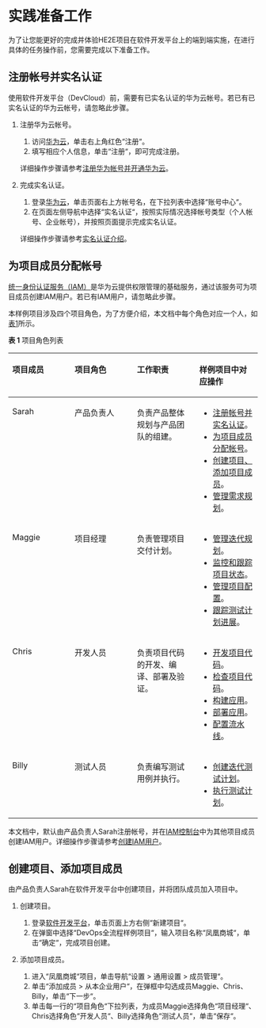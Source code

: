 # 实践准备工作<a name="ZH-CN_TOPIC_0164654733"></a>

为了让您能更好的完成并体验HE2E项目在软件开发平台上的端到端实施，在进行具体的任务操作前，您需要完成以下准备工作。

## 注册帐号并实名认证<a name="section4346114013712"></a>

使用软件开发平台（DevCloud）前，需要有已实名认证的华为云帐号。若已有已实名认证的华为云帐号，请忽略此步骤。

1.  注册华为云帐号。

    1.  访问[华为云](https://www.huaweicloud.com/)，单击右上角红色“注册“。
    2.  填写相应个人信息，单击“注册“，即可完成注册。

    详细操作步骤请参考[注册华为帐号并开通华为云](https://support.huaweicloud.com/usermanual-account/account_id_001.html)。

2.  完成实名认证。

    1.  登录[华为云](https://www.huaweicloud.com/)，单击页面右上方帐号名，在下拉列表中选择“账号中心“。
    2.  在页面左侧导航中选择“实名认证“，按照实际情况选择帐号类型（个人帐号、企业帐号），并按照页面提示完成实名认证。

    详细操作步骤请参考[实名认证介绍](https://support.huaweicloud.com/usermanual-account/account_auth_00001.html)。


## 为项目成员分配帐号<a name="section1125412160219"></a>

[统一身份认证服务（IAM）](https://www.huaweicloud.com/product/iam.html)是华为云提供权限管理的基础服务，通过该服务可为项目成员创建IAM用户。若已有IAM用户，请忽略此步骤。

本样例项目涉及四个项目角色，为了方便介绍，本文档中每个角色对应一个人，如[表1](#table1649374091012)所示。

**表 1**  项目角色列表

<a name="table1649374091012"></a>
<table><thead align="left"><tr id="row749354016103"><th class="cellrowborder" valign="top" width="25%" id="mcps1.2.5.1.1"><p id="p949364017102"><a name="p949364017102"></a><a name="p949364017102"></a>项目成员</p>
</th>
<th class="cellrowborder" valign="top" width="25%" id="mcps1.2.5.1.2"><p id="p4493840141011"><a name="p4493840141011"></a><a name="p4493840141011"></a>项目角色</p>
</th>
<th class="cellrowborder" valign="top" width="25%" id="mcps1.2.5.1.3"><p id="p849334061017"><a name="p849334061017"></a><a name="p849334061017"></a>工作职责</p>
</th>
<th class="cellrowborder" valign="top" width="25%" id="mcps1.2.5.1.4"><p id="p174208352464"><a name="p174208352464"></a><a name="p174208352464"></a>样例项目中对应操作</p>
</th>
</tr>
</thead>
<tbody><tr id="row949324011018"><td class="cellrowborder" valign="top" width="25%" headers="mcps1.2.5.1.1 "><p id="p349404091019"><a name="p349404091019"></a><a name="p349404091019"></a>Sarah</p>
</td>
<td class="cellrowborder" valign="top" width="25%" headers="mcps1.2.5.1.2 "><p id="p4494194011100"><a name="p4494194011100"></a><a name="p4494194011100"></a>产品负责人</p>
</td>
<td class="cellrowborder" valign="top" width="25%" headers="mcps1.2.5.1.3 "><p id="p164943401109"><a name="p164943401109"></a><a name="p164943401109"></a>负责产品整体规划与产品团队的组建。</p>
</td>
<td class="cellrowborder" valign="top" width="25%" headers="mcps1.2.5.1.4 "><a name="ul54711338115819"></a><a name="ul54711338115819"></a><ul id="ul54711338115819"><li><a href="#section4346114013712">注册帐号并实名认证</a>。</li><li><a href="#section1125412160219">为项目成员分配帐号</a>。</li><li><a href="#section45061316164012">创建项目、添加项目成员</a>。</li><li><a href="步骤一-管理项目规划.md#section47834478">管理需求规划</a>。</li></ul>
</td>
</tr>
<tr id="row44944406103"><td class="cellrowborder" valign="top" width="25%" headers="mcps1.2.5.1.1 "><p id="p1949417400107"><a name="p1949417400107"></a><a name="p1949417400107"></a>Maggie</p>
</td>
<td class="cellrowborder" valign="top" width="25%" headers="mcps1.2.5.1.2 "><p id="p1494840141014"><a name="p1494840141014"></a><a name="p1494840141014"></a>项目经理</p>
</td>
<td class="cellrowborder" valign="top" width="25%" headers="mcps1.2.5.1.3 "><p id="p249415401104"><a name="p249415401104"></a><a name="p249415401104"></a>负责管理项目交付计划。</p>
</td>
<td class="cellrowborder" valign="top" width="25%" headers="mcps1.2.5.1.4 "><a name="ul157010512589"></a><a name="ul157010512589"></a><ul id="ul157010512589"><li><a href="步骤一-管理项目规划.md#section27857118">管理迭代规划</a>。</li><li><a href="步骤一-管理项目规划.md#section49387472">监控和跟踪项目状态</a>。</li><li><a href="步骤二-管理项目配置.md">管理项目配置</a>。</li><li><a href="步骤三-管理项目测试.md#section62608109">跟踪测试计划进展</a>。</li></ul>
</td>
</tr>
<tr id="row949484091013"><td class="cellrowborder" valign="top" width="25%" headers="mcps1.2.5.1.1 "><p id="p1857578134710"><a name="p1857578134710"></a><a name="p1857578134710"></a>Chris</p>
</td>
<td class="cellrowborder" valign="top" width="25%" headers="mcps1.2.5.1.2 "><p id="p44941140191010"><a name="p44941140191010"></a><a name="p44941140191010"></a>开发人员</p>
</td>
<td class="cellrowborder" valign="top" width="25%" headers="mcps1.2.5.1.3 "><p id="p54941240161018"><a name="p54941240161018"></a><a name="p54941240161018"></a>负责项目代码的开发、编译、部署及验证。</p>
</td>
<td class="cellrowborder" valign="top" width="25%" headers="mcps1.2.5.1.4 "><a name="ul97155820173"></a><a name="ul97155820173"></a><ul id="ul97155820173"><li><a href="步骤四-开发项目代码.md">开发项目代码</a>。</li><li><a href="步骤五-检查项目代码.md">检查项目代码</a>。</li><li><a href="步骤六-构建应用.md">构建应用</a>。</li><li><a href="步骤七-部署应用（弹性云服务器篇）.md">部署应用</a>。</li><li><a href="步骤八-配置流水线-实现持续交付.md">配置流水线</a>。</li></ul>
</td>
</tr>
<tr id="row1333814416308"><td class="cellrowborder" valign="top" width="25%" headers="mcps1.2.5.1.1 "><p id="p17338144418301"><a name="p17338144418301"></a><a name="p17338144418301"></a>Billy</p>
</td>
<td class="cellrowborder" valign="top" width="25%" headers="mcps1.2.5.1.2 "><p id="p113381744153018"><a name="p113381744153018"></a><a name="p113381744153018"></a>测试人员</p>
</td>
<td class="cellrowborder" valign="top" width="25%" headers="mcps1.2.5.1.3 "><p id="p14338154415308"><a name="p14338154415308"></a><a name="p14338154415308"></a>负责编写测试用例并执行。</p>
</td>
<td class="cellrowborder" valign="top" width="25%" headers="mcps1.2.5.1.4 "><a name="ul372123341710"></a><a name="ul372123341710"></a><ul id="ul372123341710"><li><a href="步骤三-管理项目测试.md#section109194367425">创建迭代测试计划</a>。</li><li><a href="步骤三-管理项目测试.md#section56139391">执行测试计划</a>。</li></ul>
</td>
</tr>
</tbody>
</table>

本文档中，默认由产品负责人Sarah注册帐号，并在[IAM控制台](https://console.huaweicloud.com/iam/?region&locale=zh-cn#/iam/users)中为其他项目成员创建IAM用户。详细操作步骤请参考[创建IAM用户](https://support.huaweicloud.com/usermanual-iam/iam_02_0001.html)。

## 创建项目、添加项目成员<a name="section45061316164012"></a>

由产品负责人Sarah在软件开发平台中创建项目，并将团队成员加入项目中。

1.  创建项目。
    1.  登录[软件开发平台](https://devcloud.cn-north-4.huaweicloud.com/home)，单击页面上方右侧“新建项目“。
    2.  在弹窗中选择“DevOps全流程样例项目“，输入项目名称“凤凰商城“，单击“确定“，完成项目创建。

2.  添加项目成员。
    1.  进入“凤凰商城“项目，单击导航“设置  \>  通用设置  \>  成员管理“。
    2.  单击“添加成员  \>  从本企业用户“，在弹框中勾选成员Maggie、Chris、Billy，单击“下一步“。
    3.  单击每一行的“项目角色“下拉列表，为成员Maggie选择角色“项目经理“、Chris选择角色“开发人员“、Billy选择角色“测试人员“，单击“保存“。



